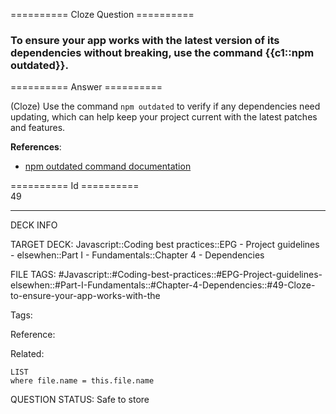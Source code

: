 ========== Cloze Question ==========

###  To ensure your app works with the latest version of its dependencies without breaking, use the command {{c1::npm outdated}}.  

========== Answer ==========  

(Cloze) Use the command `npm outdated` to verify if any dependencies need updating, which can help keep your project current with the latest patches and features.

**References**:

-   [npm outdated command documentation](https://docs.npmjs.com/cli/outdated)

========== Id ==========  
49

---

DECK INFO

TARGET DECK: Javascript::Coding best practices::EPG - Project guidelines - elsewhen::Part I - Fundamentals::Chapter 4 - Dependencies

FILE TAGS: #Javascript::#Coding-best-practices::#EPG-Project-guidelines-elsewhen::#Part-I-Fundamentals::#Chapter-4-Dependencies::#49-Cloze-to-ensure-your-app-works-with-the

Tags:

Reference:

Related:

```dataview
LIST
where file.name = this.file.name
```

QUESTION STATUS: Safe to store

